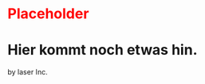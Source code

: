 # <link rel="icon" href="../src/icons/L.ico" type="image/x-icon">
# <span style="color: red">Placeholder</span>
# Hier kommt noch etwas hin.
by laser Inc.
